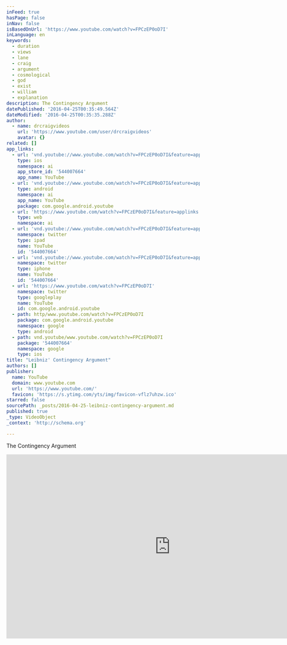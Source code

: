 ```yaml
---
inFeed: true
hasPage: false
inNav: false
isBasedOnUrl: 'https://www.youtube.com/watch?v=FPCzEP0oD7I'
inLanguage: en
keywords:
  - duration
  - views
  - lane
  - craig
  - argument
  - cosmological
  - god
  - exist
  - william
  - explanation
description: The Contingency Argument
datePublished: '2016-04-25T00:35:49.564Z'
dateModified: '2016-04-25T00:35:35.288Z'
author:
  - name: drcraigvideos
    url: 'https://www.youtube.com/user/drcraigvideos'
    avatar: {}
related: []
app_links:
  - url: 'vnd.youtube://www.youtube.com/watch?v=FPCzEP0oD7I&feature=applinks'
    type: ios
    namespace: ai
    app_store_id: '544007664'
    app_name: YouTube
  - url: 'vnd.youtube://www.youtube.com/watch?v=FPCzEP0oD7I&feature=applinks'
    type: android
    namespace: ai
    app_name: YouTube
    package: com.google.android.youtube
  - url: 'https://www.youtube.com/watch?v=FPCzEP0oD7I&feature=applinks'
    type: web
    namespace: ai
  - url: 'vnd.youtube://www.youtube.com/watch?v=FPCzEP0oD7I&feature=applinks'
    namespace: twitter
    type: ipad
    name: YouTube
    id: '544007664'
  - url: 'vnd.youtube://www.youtube.com/watch?v=FPCzEP0oD7I&feature=applinks'
    namespace: twitter
    type: iphone
    name: YouTube
    id: '544007664'
  - url: 'https://www.youtube.com/watch?v=FPCzEP0oD7I'
    namespace: twitter
    type: googleplay
    name: YouTube
    id: com.google.android.youtube
  - path: http/www.youtube.com/watch?v=FPCzEP0oD7I
    package: com.google.android.youtube
    namespace: google
    type: android
  - path: vnd.youtube/www.youtube.com/watch?v=FPCzEP0oD7I
    package: '544007664'
    namespace: google
    type: ios
title: "Leibniz' Contingency Argument"
authors: []
publisher:
  name: YouTube
  domain: www.youtube.com
  url: 'https://www.youtube.com/'
  favicon: 'https://s.ytimg.com/yts/img/favicon-vflz7uhzw.ico'
starred: false
sourcePath: _posts/2016-04-25-leibniz-contingency-argument.md
published: true
_type: VideoObject
_context: 'http://schema.org'

---
```

The Contingency Argument

<iframe src="https://cdn.embedly.com/widgets/media.html?src=https%3A%2F%2Fwww.youtube.com%2Fembed%2FFPCzEP0oD7I%3Ffeature%3Doembed&amp;url=https%3A%2F%2Fwww.youtube.com%2Fwatch%3Fv%3DFPCzEP0oD7I&amp;image=https%3A%2F%2Fi.ytimg.com%2Fvi%2FFPCzEP0oD7I%2Fhqdefault.jpg&amp;key=b7d04c9b404c499eba89ee7072e1c4f7&amp;type=text%2Fhtml&amp;schema=youtube" width="854" height="480" scrolling="no" frameborder="0" allowfullscreen="" style=""></iframe>